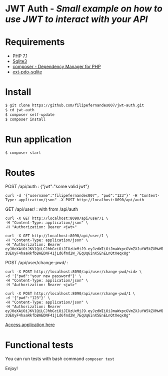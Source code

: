 
# JWT Auth - _Small example on how to use JWT to interact with your API_ 

# Requirements

* PHP 7.1
* [Sqlite3](https://www.sqlite.org/index.html)
* [composer - Dependency Manager for PHP](https://getcomposer.org/download/) 
* [ext-pdo-sqlite](http://php.net/manual/en/ref.pdo-sqlite.php)

# Install

```bash
$ git clone https://github.com/filipefernandes007/jwt-auth.git
$ cd jwt-auth
$ composer self-update
$ composer install
```

# Run application

```bash
$ composer start
```

# Routes

POST /api/auth : {"jwt":"some valid jwt"}
```
curl -d '{"username":"filipefernandes007", "pwd":"123"}' -H "Content-Type: application/json" -X POST http://localhost:8090/api/auth
```

GET  /api/user/<id> : with <jwt> from /api/auth 
```
curl -X GET http://localhost:8090/api/user/1 \
-H "Content-Type: application/json" \
-H "Authorization: Bearer <jwt>"

curl -X GET http://localhost:8090/api/user/1 \
-H "Content-Type: application/json" \
-H "Authorization: Bearer eyJ0eXAiOiJKV1QiLCJhbGciOiJIUzUxMiJ9.eyJzdWIiOiJmaWxpcGVmZXJuYW5kZXMwMDctand0fDEiLCJpc3MiOiJcL2F1dGgiLCJpYXQiOjE1Mzk4NzQ1MjUsImV4cCI6MTUzOTg3ODEyNSwiZGF0YSI6eyJpZCI6MSwidXNlcm5hbWUiOiJmaWxpcGVmZXJuYW5kZXMwMDcifX0.3conBhpJ9eX3mup3tptjpW_OdL70uB-zUEUyF4haaRkfbBAEDNF41jLd6fmd2W_7EqUq6inX5EnELnQtXeqx8g"
```

POST /api/user/change-pwd/<id> :
```
curl -X POST http://localhost:8090/api/user/change-pwd/<id> \
-d '{"pwd":"your new password"}' \
-H "Content-Type: application/json" \
-H "Authorization: Bearer <jwt>"

curl -X POST http://localhost:8090/api/user/change-pwd/1 \
-d '{"pwd":"123"}' \
-H "Content-Type: application/json" \
-H "Authorization: Bearer eyJ0eXAiOiJKV1QiLCJhbGciOiJIUzUxMiJ9.eyJzdWIiOiJmaWxpcGVmZXJuYW5kZXMwMDctand0fDEiLCJpc3MiOiJcL2F1dGgiLCJpYXQiOjE1Mzk4NzQ1MjUsImV4cCI6MTUzOTg3ODEyNSwiZGF0YSI6eyJpZCI6MSwidXNlcm5hbWUiOiJmaWxpcGVmZXJuYW5kZXMwMDcifX0.3conBhpJ9eX3mup3tptjpW_OdL70uB-zUEUyF4haaRkfbBAEDNF41jLd6fmd2W_7EqUq6inX5EnELnQtXeqx8g"
```

[Access application here](http://localhost:8090) 

# Functional tests

You can run tests with bash command ``` composer test ```

Enjoy!
